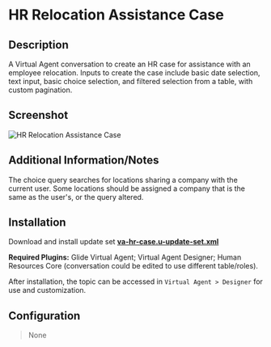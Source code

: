 # HR Relocation Assistance Case

## Description

A Virtual Agent conversation to create an HR case for assistance with an employee relocation. Inputs to create the case include basic date selection, text input, basic choice selection, and filtered selection from a table, with custom pagination.

## Screenshot

![HR Relocation Assistance Case](https://raw.githubusercontent.com/platform-experience/virtual-agent-library/master/src/va-hr-case/images/va-hr-case.png)

## Additional Information/Notes

The choice query searches for locations sharing a company with the current user. Some locations should be assigned a company that is the same as the user's, or the query altered.

## Installation

Download and install update set **[va-hr-case.u-update-set.xml](https://github.com/platform-experience/virtual-agent-library/blob/master/va-hr-case/va-hr-case.u-update-set.xml)**

**Required Plugins:** Glide Virtual Agent; Virtual Agent Designer; Human Resources Core (conversation could be edited to use different table/roles).

After installation, the topic can be accessed in `Virtual Agent > Designer` for use and customization.

## Configuration

> None

